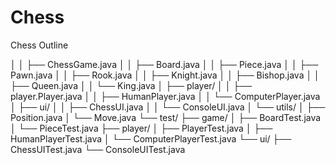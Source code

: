 # Chess
Chess Outline

│   │   ├── ChessGame.java
│   │   ├── Board.java
│   │   ├── Piece.java
│   │   ├── Pawn.java
│   │   ├── Rook.java
│   │   ├── Knight.java
│   │   ├── Bishop.java
│   │   ├── Queen.java
│   │   └── King.java
│   ├── player/
│   │   ├── player.Player.java
│   │   ├── HumanPlayer.java
│   │   └── ComputerPlayer.java
│   ├── ui/
│   │   ├── ChessUI.java
│   │   └── ConsoleUI.java
│   └── utils/
│       ├── Position.java
│       └── Move.java
└── test/
├── game/
│   ├── BoardTest.java
│   └── PieceTest.java
├── player/
│   ├── PlayerTest.java
│   ├── HumanPlayerTest.java
│   └── ComputerPlayerTest.java
└── ui/
├── ChessUITest.java
└── ConsoleUITest.java